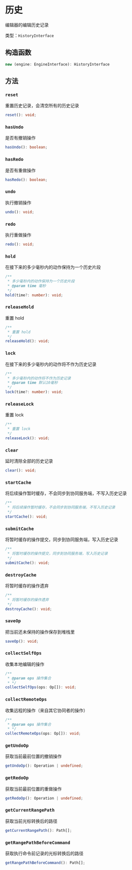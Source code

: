 # 历史

编辑器的编辑历史记录

类型：`HistoryInterface`

## 构造函数

```ts
new (engine: EngineInterface): HistoryInterface
```

## 方法

### `reset`

重置历史记录，会清空所有的历史记录

```ts
reset(): void;
```

### `hasUndo`

是否有撤销操作

```ts
hasUndo(): boolean;
```

### `hasRedo`

是否有重做操作

```ts
hasRedo(): boolean;
```

### `undo`

执行撤销操作

```ts
undo(): void;
```

### `redo`

执行重做操作

```ts
redo(): void;
```

### `hold`

在接下来的多少毫秒内的动作保持为一个历史片段

```ts
/**
 * 多少毫秒内的动作保持为一个历史片段
 * @param time 毫秒
 */
hold(time?: number): void;
```

### `releaseHold`

重置 hold

```ts
/**
 * 重置 hold
 */
releaseHold(): void;
```

### `lock`

在接下来的多少毫秒内的动作将不作为历史记录

```ts
/**
 * 多少毫秒内的动作将不作为历史记录
 * @param time 默认10毫秒
 */
lock(time?: number): void;
```

### `releaseLock`

重置 lock

```ts
/**
 * 重置 lock
 */
releaseLock(): void;
```

### `clear`

延时清除全部的历史记录

```ts
clear(): void;
```

### `startCache`

将后续操作暂时缓存，不会同步到协同服务端，不写入历史记录

```ts
/**
 * 将后续操作暂时缓存，不会同步到协同服务端，不写入历史记录
 */
startCache(): void;
```

### `submitCache`

将暂时缓存的操作提交，同步到协同服务端，写入历史记录

```ts
/**
 * 将暂时缓存的操作提交，同步到协同服务端，写入历史记录
 */
submitCache(): void;
```

### `destroyCache`

将暂时缓存的操作遗弃

```ts
/**
 * 将暂时缓存的操作遗弃
 */
destroyCache(): void;
```

### `saveOp`

把当前还未保持的操作保存到堆栈里

```ts
saveOp(): void;
```

### `collectSelfOps`

收集本地编辑的操作

```ts
/**
 * @param ops 操作集合
 * */
collectSelfOps(ops: Op[]): void;
```

### `collectRemoteOps`

收集远程的操作（来自其它协同者的操作）

```ts
/**
 * @param ops 操作集合
 * */
collectRemoteOps(ops: Op[]): void;
```

### `getUndoOp`

获取当前最前位置的撤销操作

```ts
getUndoOp(): Operation | undefined;
```

### `getRedoOp`

获取当前最前位置的重做操作

```ts
getRedoOp(): Operation | undefined;
```

### `getCurrentRangePath`

获取当前光标转换后的路径

```ts
getCurrentRangePath(): Path[];
```

### `getRangePathBeforeCommand`

获取执行命令前记录的光标转换后的路径

```ts
getRangePathBeforeCommand(): Path[];
```
